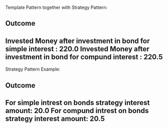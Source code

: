 Template Pattern together with Strategy Pattern:

Outcome
-----
 Invested Money after investment in bond for simple interest : 220.0
 Invested Money after investment in bond for compund interest : 220.5
-----
 

Strategy Pattern Example: 

Outcome
-----
 For simple intrest on bonds strategy interest amount: 20.0
 For compund intrest on bonds strategy interest amount: 20.5
-----
